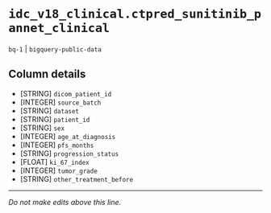 # `idc_v18_clinical.ctpred_sunitinib_pannet_clinical`
`bq-1` | `bigquery-public-data`

## Column details
* [STRING]    `dicom_patient_id`
* [INTEGER]   `source_batch`
* [STRING]    `dataset`
* [STRING]    `patient_id`
* [STRING]    `sex`
* [INTEGER]   `age_at_diagnosis`
* [INTEGER]   `pfs_months`
* [STRING]    `progression_status`
* [FLOAT]     `ki_67_index`
* [INTEGER]   `tumor_grade`
* [STRING]    `other_treatment_before`

-------------------------------------------------------------------------------
*Do not make edits above this line.*
